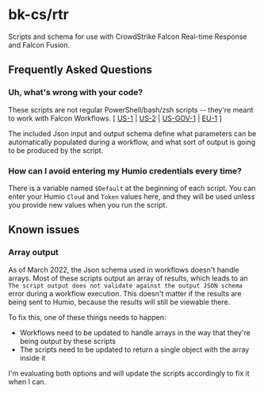 # bk-cs/rtr
Scripts and schema for use with CrowdStrike Falcon Real-time Response and Falcon Fusion.

## Frequently Asked Questions

### Uh, what's wrong with your code?
These scripts are not regular PowerShell/bash/zsh scripts -- they're meant to work with
Falcon Workflows. \[ [US-1](https://falcon.crowdstrike.com/documentation/196/workflows) | [US-2](https://falcon.us-2.crowdstrike.com/documentation/196/workflows) | [US-GOV-1](https://falcon.laggar.gcw.crowdstrike.com/documentation/196/workflows) | [EU-1](https://falcon.eu-1.crowdstrike.com/documentation/196/workflows) \]

The included Json input and output schema define what parameters can be automatically populated during a workflow,
and what sort of output is going to be produced by the script.

### How can I avoid entering my Humio credentials every time?
There is a variable named `$Default` at the beginning of each script. You can enter your Humio `Cloud` and `Token`
values here, and they will be used unless you provide new values when you run the script.

## Known issues
### Array output
As of March 2022, the Json schema used in workflows doesn't handle arrays. Most of these scripts output an array of results, which leads to an `The script output does not validate against the output JSON schema` error during a workflow execution. This doesn't matter if the results are being sent to Humio, because the results will still be viewable there.

To fix this, one of these things needs to happen:
* Workflows need to be updated to handle arrays in the way that they're being output by these scripts
* The scripts need to be updated to return a single object with the array inside it

I'm evaluating both options and will update the scripts accordingly to fix it when I can.
